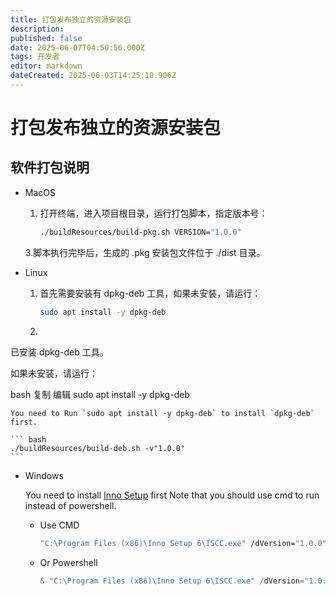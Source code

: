 ```yaml
---
title: 打包发布独立的资源安装包
description: 
published: false
date: 2025-06-07T04:50:56.000Z
tags: 开发者
editor: markdown
dateCreated: 2025-06-03T14:25:10.906Z
---
```


# 打包发布独立的资源安装包

## 软件打包说明

- MacOS

    1. 打开终端，进入项目根目录，运行打包脚本，指定版本号：

        ``` bash
        ./buildResources/build-pkg.sh VERSION="1.0.0"
        ```

    3.脚本执行完毕后，生成的 .pkg 安装包文件位于 ./dist 目录。

- Linux

    1. 首先需要安装有 dpkg-deb 工具，如果未安装，请运行：

        ``` bash
        sudo apt install -y dpkg-deb
        ```
    2. 
已安装 dpkg-deb 工具。

如果未安装，请运行：

bash
复制
编辑
sudo apt install -y dpkg-deb

    You need to Run `sudo apt install -y dpkg-deb` to install `dpkg-deb` first.

    ``` bash
    ./buildResources/build-deb.sh -v"1.0.0"
    ```

- Windows

    You need to install [Inno Setup](https://jrsoftware.org/isinfo.php) first
    Note that you should use cmd to run instead of powershell.

    - Use CMD

        ``` bat
        "C:\Program Files (x86)\Inno Setup 6\ISCC.exe" /dVersion="1.0.0" "./buildResources/setup.iss"
        ```

    - Or Powershell

        ``` powershell
        & "C:\Program Files (x86)\Inno Setup 6\ISCC.exe" /dVersion="1.0.0" "./buildResources/setup.iss"
        ```